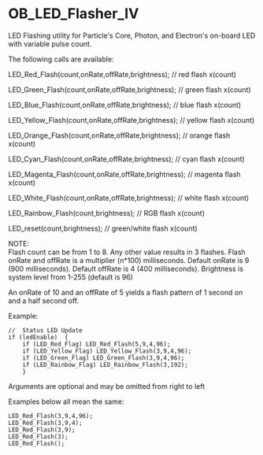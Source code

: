 # OB_LED_Flasher_IV

LED Flashing utility for Particle's Core, Photon, and Electron's on-board LED with variable pulse count.

The following calls are available: 

LED_Red_Flash(count,onRate,offRate,brightness);  // red flash x(count)  

LED_Green_Flash(count,onRate,offRate,brightness); // green flash x(count)  

LED_Blue_Flash(count,onRate,offRate,brightness); // blue flash x(count)  

LED_Yellow_Flash(count,onRate,offRate,brightness); // yellow flash x(count)  

LED_Orange_Flash(count,onRate,offRate,brightness); // orange flash x(count)  

LED_Cyan_Flash(count,onRate,offRate,brightness); // cyan flash x(count)  

LED_Magenta_Flash(count,onRate,offRate,brightness); // magenta flash x(count)  

LED_White_Flash(count,onRate,offRate,brightness); // white flash x(count)  

LED_Rainbow_Flash(count,brightness); // RGB flash x(count) 

LED_reset(count,brightness);  // green/white flash x(count)

NOTE:  
Flash count can be from 1 to 8. Any other value results in 3 flashes.
Flash onRate and offRate is a multiplier (n*100) milliseconds.
Default onRate is 9 (900 milliseconds).
Default offRate is 4 (400 milliseconds). 
Brightness is system level from 1-255 (default is 96)

An onRate of 10 and an offRate of 5 yields a flash pattern of 1 second on and a half second off.

Example:  

    //  Status LED Update  
    if (ledEnable)  {
        if (LED_Red_Flag) LED_Red_Flash(5,9,4,96);
        if (LED_Yellow_Flag) LED_Yellow_Flash(3,9,4,96);
        if (LED_Green_Flag) LED_Green_Flash(3,9,4,96);
        if (LED_Rainbow_Flag) LED_Rainbow_Flash(3,192);
        }

Arguments are optional and may be omitted from right to left

Examples below all mean the same:

    LED_Red_Flash(3,9,4,96);
    LED_Red_Flash(3,9,4);
    LED_Red_Flash(3,9);
    LED_Red_Flash(3);
    LED_Red_Flash();
         
